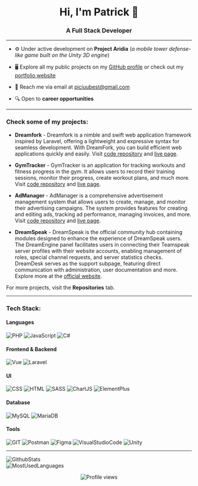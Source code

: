 <h1 align="center">Hi, I'm Patrick 👋</h1>
<h3 align="center">A Full Stack Developer</h3>

-----

- ⚙️ Under active development on **Project Aridia** (_a mobile tower defense-like game built on the Unity 3D engine_)

- 🖥️ Explore all my public projects on my [GitHub profile](https://github.com/PiciuU) or check out my [portfolio website](https://patrykstrzalka.pl)

- 📩 Reach me via email at piciuubest@gmail.com

- 🔍 Open to **career opportunities**

-----
<h3 align="left">Check some of my projects:</h3>

- **Dreamfork** - Dreamfork is a nimble and swift web application framework inspired by Laravel, offering a lightweight and expressive syntax for seamless development. With DreamFork, you can build efficient web applications quickly and easily. Visit [code repository](https://github.com/PiciuU/DreamFork-PHP-Framework) and [live page](https://dreamfork.dream-speak.pl/).

- **GymTracker** - GymTracker is an application for tracking workouts and fitness progress in the gym. It allows users to record their training sessions, monitor their progress, create workout plans, and much more. Visit [code repository](https://github.com/PiciuU/GymTracker-App) and [live page](https://dev.dream-speak.pl/gymtracker/).

- **AdManager** - AdManager is a comprehensive advertisement management system that allows users to create, manage, and monitor their advertising campaigns. The system provides features for creating and editing ads, tracking ad performance, managing invoices, and more. Visit [code repository](https://github.com/PiciuU/Ad-Manager-App) and [live page](https://dev.dream-speak.pl/system/).

- **DreamSpeak** - DreamSpeak is the official community hub containing modules designed to enhance the experience of DreamSpeak users. The DreamEngine panel facilitates users in connecting their Teamspeak server profiles with their website accounts, enabling management of roles, special channel requests, and server statistics checks. DreamDesk serves as the support subpage, featuring direct communication with administration, user documentation and more. Explore more at the [official website](https://dream-speak.pl).

For more projects, visit the **Repositories** tab.

-----
<h3 align="left">Tech Stack:</h3>

<h4>Languages</h4>

![PHP](https://img.shields.io/badge/php-%23000000.svg?style=for-the-badge&logo=php&logoColor=white)
![JavaScript](https://img.shields.io/badge/javascript-%23000000?style=for-the-badge&logo=javascript&logoColor=white)
![C#](https://img.shields.io/badge/c%23-%23000000.svg?style=for-the-badge&logo=c%23&logoColor=white)
<br />

<h4>Frontend & Backend</h4>

![Vue](https://img.shields.io/badge/vue-%23000000.svg?style=for-the-badge&logo=vue.js&logoColor=white)
![Laravel](https://img.shields.io/badge/laravel-%23000000.svg?style=for-the-badge&logo=laravel&logoColor=white)

<h4>UI</h4>

![CSS](https://img.shields.io/badge/css-%23000000.svg?style=for-the-badge&logo=css3&logoColor=blue&logoColor=white)
![HTML](https://img.shields.io/badge/html-%23000000.svg?style=for-the-badge&logo=html5&logoColor=white)
![SASS](https://img.shields.io/badge/sass-%23000000.svg?style=for-the-badge&logo=sass&logoColor=white)
![ChartJS](https://img.shields.io/badge/chart.js-%23000000.svg?style=for-the-badge&logo=chart.js&logoColor=white)
![ElementPlus](https://img.shields.io/badge/element--plus-%23000000.svg?style=for-the-badge&logoColor=white)

<h4>Database</h4>

![MySQL](https://img.shields.io/badge/mysql-%23000000.svg?style=for-the-badge&logo=mysql&logoColor=white)
![MariaDB](https://img.shields.io/badge/mariadb-%23000000.svg?style=for-the-badge&logo=mariadb&logoColor=white)

<h4>Tools</h4>

![GIT](https://img.shields.io/badge/git-%23000000.svg?style=for-the-badge&logo=git&logoColor=white)
![Postman](https://img.shields.io/badge/postman-%23000000.svg?style=for-the-badge&logo=postman&logoColor=white)
![Figma](https://img.shields.io/badge/figma-%23000000.svg?style=for-the-badge&logo=figma&logoColor=white)
![VisualStudioCode](https://img.shields.io/badge/visual%20studio%20code-%23000000.svg?style=for-the-badge&logo=visualstudiocode)
![Unity](https://img.shields.io/badge/unity%203d-%23000000.svg?style=for-the-badge&logo=unity&logoColor=white)

-----

![GithubStats](https://github-readme-stats.vercel.app/api?username=PiciuU&rank_icon=github)
<br/>
![MostUsedLanguages](https://github-readme-stats.vercel.app/api/top-langs/?username=PiciuU&layout=compact)

<p align="center"> <img src="https://komarev.com/ghpvc/?username=PiciuU" alt="Profile views" /> </p>
